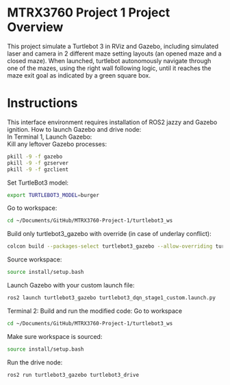 # MTRX3760 Project 1 Project Overview
This project simulate a Turtlebot 3 in RViz and Gazebo, including simulated laser and camera in 2 different maze setting layouts (an opened maze and a closed maze). When launched, turtlebot autonomously navigate through one of the mazes, using the right wall following logic, until it reaches the maze exit goal as indicated by a green square box.

# Instructions
This interface environment requires installation of ROS2 jazzy and Gazebo ignition.
How to launch Gazebo and drive node:  \
In Terminal 1, Launch Gazebo:  \
Kill any leftover Gazebo processes:
```bash
pkill -9 -f gazebo
pkill -9 -f gzserver
pkill -9 -f gzclient
```
Set TurtleBot3 model:
```bash
export TURTLEBOT3_MODEL=burger
```
Go to workspace:
```bash
cd ~/Documents/GitHub/MTRX3760-Project-1/turtlebot3_ws
```
Build only turtlebot3_gazebo with override (in case of underlay conflict):
```bash
colcon build --packages-select turtlebot3_gazebo --allow-overriding turtlebot3_gazebo
```
Source workspace:
```bash
source install/setup.bash
```
Launch Gazebo with your custom launch file:
```bash
ros2 launch turtlebot3_gazebo turtlebot3_dqn_stage1_custom.launch.py
```
Terminal 2: Build and run the modified code:
Go to workspace
```bash
cd ~/Documents/GitHub/MTRX3760-Project-1/turtlebot3_ws
```
Make sure workspace is sourced:
```bash
source install/setup.bash
```
Run the drive node:
```bash
ros2 run turtlebot3_gazebo turtlebot3_drive
```
